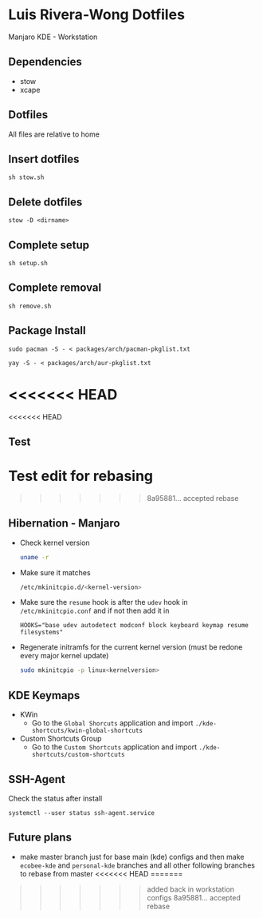 # Luis Rivera-Wong Dotfiles

Manjaro KDE - Workstation

## Dependencies
- stow
- xcape

## Dotfiles
All files are relative to home

## Insert dotfiles
`sh stow.sh`

## Delete dotfiles
`stow -D <dirname>`


## Complete setup
`sh setup.sh`

## Complete removal
`sh remove.sh`

## Package Install
```
sudo pacman -S - < packages/arch/pacman-pkglist.txt
```
```
yay -S - < packages/arch/aur-pkglist.txt
```

<<<<<<< HEAD
=======
<<<<<<< HEAD
## Test
Test edit for rebasing
=======
>>>>>>> 8a95881... accepted rebase
## Hibernation - Manjaro
- Check kernel version
  ```sh
  uname -r
  ```
- Make sure it matches
  ```sh
  /etc/mkinitcpio.d/<kernel-version>
  ```
- Make sure the `resume` hook is after the `udev` hook in `/etc/mkinitcpio.conf` and if not then add it in
  ```
  HOOKS="base udev autodetect modconf block keyboard keymap resume filesystems"
  ```
- Regenerate initramfs for the current kernel version (must be redone every major kernel update)
  ```sh
  sudo mkinitcpio -p linux<kernelversion>
  ```
## KDE Keymaps
- KWin
    - Go to the `Global Shorcuts` application and import `./kde-shortcuts/kwin-global-shortcuts` 
- Custom Shortcuts Group
    - Go to the `Custom Shortcuts` application and import `./kde-shortcuts/custom-shortcuts`

## SSH-Agent
Check the status after install
```
systemctl --user status ssh-agent.service
```

## Future plans
- make master branch just for base main (kde) configs and then make `ecobee-kde` and `personal-kde` branches and all other following branches to rebase from master
<<<<<<< HEAD
=======
>>>>>>> added back in workstation configs
>>>>>>> 8a95881... accepted rebase
